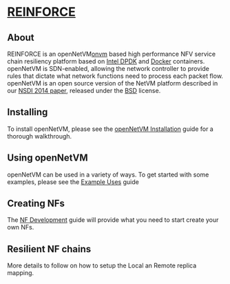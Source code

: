 [REINFORCE][reinforce]
==

About
--
REINFORCE is an openNetVM[onvm] based high performance NFV service chain resiliency platform based on [Intel DPDK][dpdk] and [Docker][docker] containers.  
openNetVM is SDN-enabled, allowing the network controller to provide rules that dictate what network functions need to process each packet flow.
openNetVM is an open source version of the NetVM platform described in our [NSDI 2014 paper][nsdi04], released under the [BSD][license] license.

Installing
--
To install openNetVM, please see the [openNetVM Installation][install] guide for a thorough walkthrough.

Using openNetVM
--
openNetVM can be used in a variety of ways.  To get started with some examples, please see the [Example Uses][examples] guide

Creating NFs
--
The [NF Development][nfs] guide will provide what you need to start create your own NFs.

Resilient NF chains
--
More details to follow on how to setup the Local an Remote replica mapping.

[reinforce]: https://github.com/sameergk/REINFORCE_SOURCE
[onvm]: http://sdnfv.github.io/onvm/
[license]: LICENSE
[dpdk]: http://dpdk.org
[docker]: https://www.docker.com/
[nsdi04]: http://faculty.cs.gwu.edu/~timwood/papers/14-NSDI-netvm.pdf
[install]: docs/Install.md
[examples]: docs/Examples.md
[nfs]: docs/NF_Dev.md
